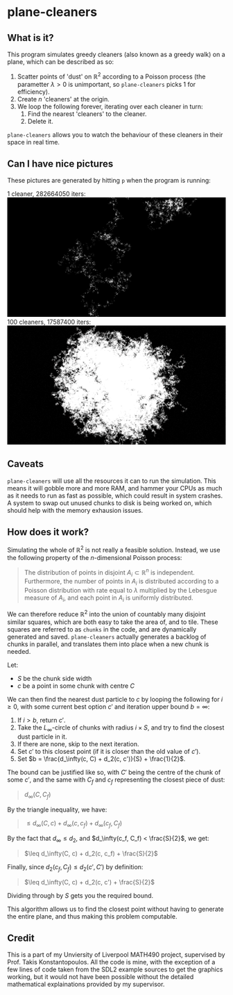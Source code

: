 # plane-cleaners

## What is it?
This program simulates greedy cleaners (also known as a greedy walk) on a plane, which can be described as so:

1. Scatter points of 'dust' on $\mathbb{R}^2$ according to a Poisson process (the parametter $\lambda > 0$ is unimportant, so `plane-cleaners` picks 1 for efficiency).
2. Create $n$ 'cleaners' at the origin.
3. We loop the following forever, iterating over each cleaner in turn:
    1. Find the nearest 'cleaners' to the cleaner.
    2. Delete it.

`plane-cleaners` allows you to watch the behaviour of these cleaners in their space in real time.

## Can I have nice pictures
These pictures are generated by hitting `p` when the program is running:

1 cleaner, 282664050 iters:
![1 cleaner, 282664050 iters](pici/1_282664050.png)
100 cleaners, 17587400 iters:
![1 cleaner, 282664050 iters](pici/100_17587400.png)

## Caveats
`plane-cleaners` will use all the resources it can to run the simulation. This means it will gobble more and more RAM,
and hammer your CPUs as much as it needs to run as fast as possible, which could result in system crashes.
A system to swap out unused chunks to disk is being worked on, which should help with the memory exhausion issues.

## How does it work?
Simulating the whole of $\mathbb{R}^2$ is not really a feasible solution. Instead, we use the following property of the $n$-dimensional Poisson process:

> The distribution of points in disjoint $A_i \subset \mathbb{R}^n$ is independent. 
> Furthermore, the number of points in $A_i$ is distributed according to a Poisson distribution with rate equal to 
> $\lambda$ multiplied by the Lebesgue measure of $A_i$, and each point in $A_i$ is uniformly distributed.

We can therefore reduce $\mathbb{R}^2$ into the union of countably many disjoint similar squares, 
which are both easy to take the area of, and to tile. These squares are referred to as `chunks` in the code, and are dynamically
generated and saved. 
`plane-cleaners` actually generates a backlog of chunks in parallel, and translates them into place when a new chunk is needed.

Let:
* $S$ be the chunk side width
* $c$ be a point in some chunk with centre $C$

We can then find the nearest dust particle to $c$ by looping the following for $i \geq 0$, 
with some current best option $c'$ and iteration upper bound $b = \infty$:
1. If $i > b$, return $c'$.
1. Take the $L_\infty$-circle of chunks with radius $i \times S$, and try to find the closest dust particle in it.
2. If there are none, skip to the next iteration.
3. Set $c'$ to this closest point (if it is closer than the old value of $c'$).
4. Set $b = \frac{d_\infty(c, C) + d_2(c, c')}{S} + \frac{1}{2}$.

The bound can be justified like so, with $C'$ being the centre of the chunk of some $c'$, and the same with $C_f$ and $c_f$ representing the closest piece of dust:

> $d_\infty(C, C_f)$

By the triangle inequality, we have:
> $\leq d_\infty(C, c) + d_\infty(c, c_f) + d_\infty(c_f, C_f)$

By the fact that $d_\infty \leq d_2$, and $d_\infty(c_f, C_f) < \frac{S}{2}$, we get:
> $\leq d_\infty(C, c) + d_2(c, c_f) + \frac{S}{2}$

Finally, since $d_2(c_f, C_f) \leq d_2(c', C')$ by definition:
> $\leq d_\infty(C, c) + d_2(c, c') + \frac{S}{2}$

Dividing through by $S$ gets you the required bound.

This algorithm allows us to find the closest point without having to generate the entire plane, and thus making this problem computable.

## Credit
This is a part of my Unviersity of Liverpool MATH490 project, supervised by Prof. Takis Konstantopoulos. 
All the code is mine, with the exception of a few lines of code taken from the SDL2 example sources to get the graphics working,
but it would not have been possible without the detailed mathematical explainations provided by my supervisor.
